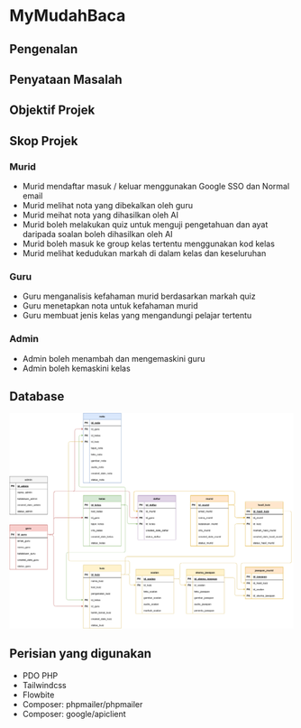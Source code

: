 # MyMudahBaca

## Pengenalan

## Penyataan Masalah

## Objektif Projek

## Skop Projek

### Murid

- Murid mendaftar masuk / keluar  menggunakan Google SSO  dan Normal email
- Murid melihat nota yang dibekalkan oleh guru
- Murid meihat nota yang dihasilkan oleh AI
- Murid boleh melakukan quiz untuk menguji pengetahuan dan ayat daripada soalan boleh dihasilkan oleh AI
- Murid boleh masuk ke group kelas tertentu menggunakan kod kelas
- Murid melihat kedudukan markah di dalam kelas dan keseluruhan

### Guru

- Guru menganalisis kefahaman murid berdasarkan markah quiz
- Guru menetapkan nota untuk kefahaman murid
- Guru membuat jenis kelas yang mengandungi pelajar tertentu

### Admin

- Admin boleh menambah dan mengemaskini guru
- Admin boleh kemaskini kelas

## Database 
![text](documentation/diagrams/erd.png)
## Perisian yang digunakan
- PDO PHP
- Tailwindcss
- Flowbite
- Composer: phpmailer/phpmailer
- Composer: google/apiclient
